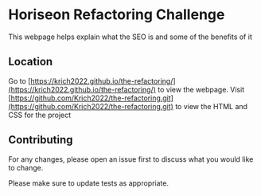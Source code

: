 # Horiseon Refactoring Challenge

This webpage helps explain what the SEO is and some of the benefits of it

## Location

Go to [https://krich2022.github.io/the-refactoring/](https://krich2022.github.io/the-refactoring/) to view the webpage. Visit [https://github.com/Krich2022/the-refactoring.git](https://github.com/Krich2022/the-refactoring.git) to view the HTML and CSS for the project

## Contributing

For any changes, please open an issue first
to discuss what you would like to change.

Please make sure to update tests as appropriate.
